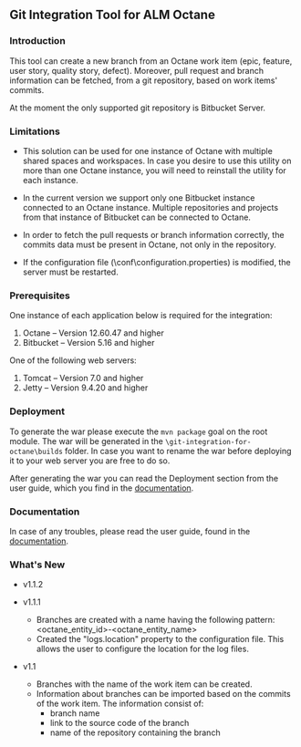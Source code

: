## Git Integration Tool for ALM Octane

### Introduction

This tool can create a new branch from an Octane work item (epic, feature, user story, quality story, defect). 
Moreover, pull request and branch information can be fetched, from a git repository, based on work items' commits.

At the moment the only supported git repository is Bitbucket Server.

### Limitations

*	This solution can be used for one instance of Octane with multiple shared spaces and workspaces. In case you desire 
to use this utility on more than one Octane instance, you will need to reinstall the utility for each instance.

*	In the current version we support only one Bitbucket instance connected to an Octane instance. Multiple 
repositories and projects from that instance of Bitbucket can be connected to Octane. 
 
*	In order to fetch the pull requests or branch information correctly, the commits data must be present in Octane, 
not only in the repository.

*	If the configuration file (\conf\configuration.properties) is modified, the server must be restarted.


### Prerequisites
One instance of each application below is required for the integration:

1.	Octane – Version 12.60.47 and higher
1.	Bitbucket – Version 5.16 and higher

One of the following web servers:
1.	Tomcat – Version 7.0 and higher
1.	Jetty – Version 9.4.20 and higher


### Deployment

To generate the war please execute the ```mvn package``` goal on the root module. The war will be generated in the 
```\git-integration-for-octane\builds``` folder. In case you want to rename the war before deploying it to your web 
server you are free to do so. 

After generating the war you can read the Deployment section from the user guide, which you find in the 
[documentation](docs/Git_Integration_For_Octane_Installation_Guide-v1.1.2.pdf).

### Documentation

In case of any troubles, please read the user guide, found in the 
[documentation](/docs/Git_Integration_For_Octane_User_Guide-v1.1.2.pdf).

### What's New
* v1.1.2
    
* v1.1.1
    * Branches are created with a name having the following pattern: <octane_entity_id>-<octane_entity_name>
    * Created the "logs.location" property to the configuration file. This allows the user to configure the location for the log files.
* v1.1
    * Branches with the name of the work item can be created.
    * Information about branches can be imported based on the commits of the work item. The information consist of:
        * branch name
        * link to the source code of the branch
        * name of the repository containing the branch
